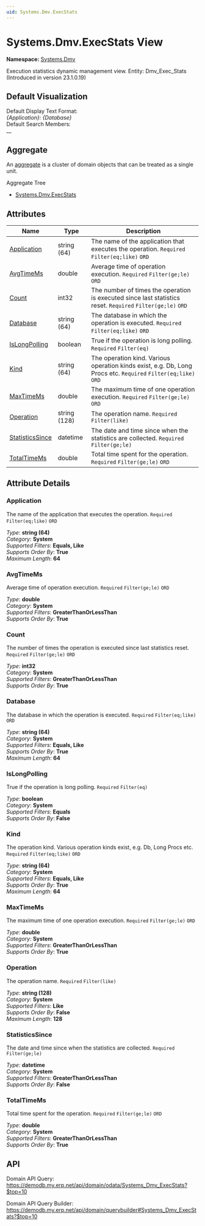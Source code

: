 ```yaml
---
uid: Systems.Dmv.ExecStats
---
```

# Systems.Dmv.ExecStats View

**Namespace:** [Systems.Dmv](Systems.Dmv.md)  

Execution statistics dynamic management view. Entity: Dmv_Exec_Stats (Introduced in version 23.1.0.19)

## Default Visualization
Default Display Text Format:  
_{Application}: {Database}_  
Default Search Members:  
__  

## Aggregate
An [aggregate](https://docs.erp.net/tech/advanced/concepts/aggregates.html) is a cluster of domain objects that can be treated as a single unit.  

Aggregate Tree  
* [Systems.Dmv.ExecStats](Systems.Dmv.ExecStats.md)  

## Attributes

| Name | Type | Description |
| ---- | ---- | --- |
| [Application](Systems.Dmv.ExecStats.md#application) | string (64) | The name of the application that executes the operation. `Required` `Filter(eq;like)` `ORD` 
| [AvgTimeMs](Systems.Dmv.ExecStats.md#avgtimems) | double | Average time of operation execution. `Required` `Filter(ge;le)` `ORD` 
| [Count](Systems.Dmv.ExecStats.md#count) | int32 | The number of times the operation is executed since last statistics reset. `Required` `Filter(ge;le)` `ORD` 
| [Database](Systems.Dmv.ExecStats.md#database) | string (64) | The database in which the operation is executed. `Required` `Filter(eq;like)` `ORD` 
| [IsLongPolling](Systems.Dmv.ExecStats.md#islongpolling) | boolean | True if the operation is long polling. `Required` `Filter(eq)` 
| [Kind](Systems.Dmv.ExecStats.md#kind) | string (64) | The operation kind. Various operation kinds exist, e.g. Db, Long Procs etc. `Required` `Filter(eq;like)` `ORD` 
| [MaxTimeMs](Systems.Dmv.ExecStats.md#maxtimems) | double | The maximum time of one operation execution. `Required` `Filter(ge;le)` `ORD` 
| [Operation](Systems.Dmv.ExecStats.md#operation) | string (128) | The operation name. `Required` `Filter(like)` 
| [StatisticsSince](Systems.Dmv.ExecStats.md#statisticssince) | datetime | The date and time since when the statistics are collected. `Required` `Filter(ge;le)` 
| [TotalTimeMs](Systems.Dmv.ExecStats.md#totaltimems) | double | Total time spent for the operation. `Required` `Filter(ge;le)` `ORD` 


## Attribute Details

### Application

The name of the application that executes the operation. `Required` `Filter(eq;like)` `ORD`

_Type_: **string (64)**  
_Category_: **System**  
_Supported Filters_: **Equals, Like**  
_Supports Order By_: **True**  
_Maximum Length_: **64**  

### AvgTimeMs

Average time of operation execution. `Required` `Filter(ge;le)` `ORD`

_Type_: **double**  
_Category_: **System**  
_Supported Filters_: **GreaterThanOrLessThan**  
_Supports Order By_: **True**  

### Count

The number of times the operation is executed since last statistics reset. `Required` `Filter(ge;le)` `ORD`

_Type_: **int32**  
_Category_: **System**  
_Supported Filters_: **GreaterThanOrLessThan**  
_Supports Order By_: **True**  

### Database

The database in which the operation is executed. `Required` `Filter(eq;like)` `ORD`

_Type_: **string (64)**  
_Category_: **System**  
_Supported Filters_: **Equals, Like**  
_Supports Order By_: **True**  
_Maximum Length_: **64**  

### IsLongPolling

True if the operation is long polling. `Required` `Filter(eq)`

_Type_: **boolean**  
_Category_: **System**  
_Supported Filters_: **Equals**  
_Supports Order By_: **False**  

### Kind

The operation kind. Various operation kinds exist, e.g. Db, Long Procs etc. `Required` `Filter(eq;like)` `ORD`

_Type_: **string (64)**  
_Category_: **System**  
_Supported Filters_: **Equals, Like**  
_Supports Order By_: **True**  
_Maximum Length_: **64**  

### MaxTimeMs

The maximum time of one operation execution. `Required` `Filter(ge;le)` `ORD`

_Type_: **double**  
_Category_: **System**  
_Supported Filters_: **GreaterThanOrLessThan**  
_Supports Order By_: **True**  

### Operation

The operation name. `Required` `Filter(like)`

_Type_: **string (128)**  
_Category_: **System**  
_Supported Filters_: **Like**  
_Supports Order By_: **False**  
_Maximum Length_: **128**  

### StatisticsSince

The date and time since when the statistics are collected. `Required` `Filter(ge;le)`

_Type_: **datetime**  
_Category_: **System**  
_Supported Filters_: **GreaterThanOrLessThan**  
_Supports Order By_: **False**  

### TotalTimeMs

Total time spent for the operation. `Required` `Filter(ge;le)` `ORD`

_Type_: **double**  
_Category_: **System**  
_Supported Filters_: **GreaterThanOrLessThan**  
_Supports Order By_: **True**  


## API

Domain API Query:
<https://demodb.my.erp.net/api/domain/odata/Systems_Dmv_ExecStats?$top=10>

Domain API Query Builder:
<https://demodb.my.erp.net/api/domain/querybuilder#Systems_Dmv_ExecStats?$top=10>

